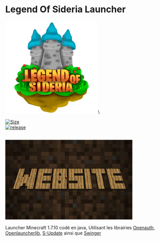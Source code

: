 # Legend Of Sideria Launcher
[![logo](https://github.com/Ezzud/los-launcher/blob/main/img/los.png?raw=true)]()\

[![Size](https://img.shields.io/github/last-commit/Ezzud/los-launcher)]()\
[![release](https://img.shields.io/github/downloads/Ezzud/los-launcher/total)]()\
<br>


<a href="https://legendofsideria.fr" target="_blank">![Inviter le bot](https://github.com/Ezzud/los-launcher/blob/main/img/websitepic.png?raw=true)</a>

<p>Launcher Minecraft 1.7.10 codé en java, Utilisant les librairies <a href="https://github.com/Litarvan/OpenAuth" target="_blank">Openauth</a>, <a href="https://github.com/Litarvan/OpenLauncherLib" target="_blank">Openlauncherlib</a>, <a href="https://github.com/Litarvan/S-Update" target="_blank">S-Update</a> ainsi que <a href="https://github.com/Litarvan/Swinger" target="_blank">Swinger</a></p>
